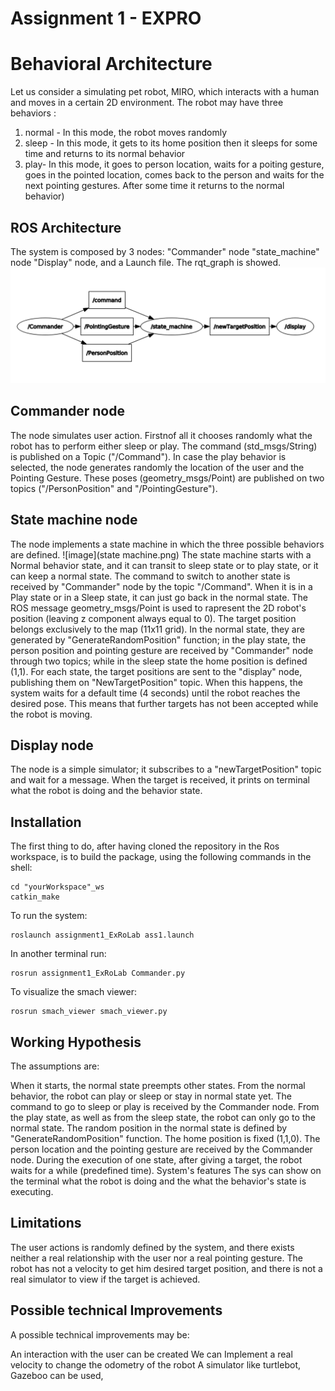 # Assignment 1 - EXPRO
# Behavioral Architecture
Let us consider a simulating pet robot, MIRO, which interacts with a human and moves in a certain 2D environment. 
The robot may have three behaviors : 
1. normal - In this mode, the robot moves randomly
2. sleep - In this mode, it gets to its home position then it sleeps for some time and returns to its normal behavior
3. play- In this mode, it goes to person location, waits for a poiting gesture, goes in the pointed location, comes back to the person and waits for the next pointing gestures. After some time it returns to the normal behavior)
## ROS Architecture
The system is composed by 3 nodes:
"Commander" node
"state_machine" node
"Display" node, and a Launch file. 
The rqt_graph is showed.
![image](Fig1.png)
## Commander node
The node simulates user action. Firstnof all it chooses randomly what the robot has to perform either sleep or play. The command (std_msgs/String) is published on a Topic ("/Command"). In case the play behavior is selected, the node generates randomly the location of the user and the Pointing Gesture. These poses (geometry_msgs/Point) are published on two topics ("/PersonPosition" and "/PointingGesture").

## State machine node
The node implements a state machine in which the three possible behaviors are defined.
![image](state machine.png)
The state machine starts with a Normal behavior state, and it can transit to sleep state or to play state, or it can keep a normal state. The command to switch to another state is received by "Commander" node by the topic "/Command". When it is in a Play state or in a Sleep state, it can just go back in the normal state. The ROS message geometry_msgs/Point is used to rapresent the 2D robot's position (leaving z component always equal to 0). The target position belongs exclusively to the map (11x11 grid). In the normal state, they are generated by "GenerateRandomPosition" function; in the play state, the person position and pointing gesture are received by "Commander" node through two topics; while in the sleep state the home position is defined (1,1). For each state, the target positions are sent to the "display" node, publishing them on "NewTargetPosition" topic. When this happens, the system waits for a default time (4 seconds) until the robot reaches the desired pose. This means that further targets has not been accepted while the robot is moving.

## Display node
The node is a simple simulator; it subscribes to a "newTargetPosition" topic and wait for a message. When the target is received, it prints on terminal what the robot is doing and the behavior state.

## Installation
The first thing to do, after having cloned the repository in the Ros workspace, is to build the package, using the following commands in the shell:

```
cd "yourWorkspace"_ws
catkin_make

```
To run the system:

```
roslaunch assignment1_ExRoLab ass1.launch

```
In another terminal run:

```
rosrun assignment1_ExRoLab Commander.py 

```
To visualize the smach viewer:

```
rosrun smach_viewer smach_viewer.py

```
## Working Hypothesis
The assumptions are:

When it starts, the normal state preempts other states.
From the normal behavior, the robot can play or sleep or stay in normal state yet.
The command to go to sleep or play is received by the Commander node.
From the play state, as well as from the sleep state, the robot can only go to the normal state.
The random position in the normal state is defined by "GenerateRandomPosition" function.
The home position is fixed (1,1,0).
The person location and the pointing gesture are received by the Commander node.
During the execution of one state, after giving a target, the robot waits for a while (predefined time).
System's features
The sys can show on the terminal what the robot is doing and the what the behavior's state is executing.

## Limitations
The user actions is randomly defined by the system, and there exists neither a real relationship with the user nor a real pointing gesture. The robot has not a velocity to get him desired target position, and there is not a real simulator to view if the target is achieved.

## Possible technical Improvements
A possible technical improvements may be:

An interaction with the user can be created
We can Implement a real velocity to change the odometry of the robot
A simulator like turtlebot, Gazeboo can be used,

